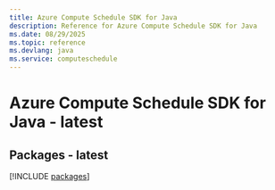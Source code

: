 ```yaml
---
title: Azure Compute Schedule SDK for Java
description: Reference for Azure Compute Schedule SDK for Java
ms.date: 08/29/2025
ms.topic: reference
ms.devlang: java
ms.service: computeschedule
---
```

# Azure Compute Schedule SDK for Java - latest
## Packages - latest
[!INCLUDE [packages](compute-schedule-index.md)]
